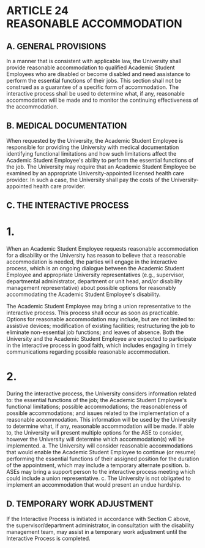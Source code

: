 # ARTICLE 24 <br> REASONABLE ACCOMMODATION 

## A. GENERAL PROVISIONS

In a manner that is consistent with applicable law, the University shall provide reasonable accommodation to qualified Academic Student Employees who are disabled or become disabled and need assistance to perform the essential functions of their jobs. This section shall not be construed as a guarantee of a specific form of accommodation. The interactive process shall be used to determine what, if any, reasonable accommodation will be made and to monitor the continuing effectiveness of the accommodation.

## B. MEDICAL DOCUMENTATION

When requested by the University, the Academic Student Employee is responsible for providing the University with medical documentation identifying functional limitations and how such limitations affect the Academic Student Employee's ability to perform the essential functions of the job. The University may require that an Academic Student Employee be examined by an appropriate University-appointed licensed health care provider. In such a case, the University shall pay the costs of the University-appointed health care provider.

## C. THE INTERACTIVE PROCESS

# 1.  
When an Academic Student Employee requests reasonable accommodation for a disability or the University has reason to believe that a reasonable accommodation is needed, the parties will engage in the interactive process, which is an ongoing dialogue between the Academic Student Employee and appropriate University representatives (e.g., supervisor, departmental administrator, department or unit head, and/or disability management representative) about possible options for reasonably accommodating the Academic Student Employee's disability.

The Academic Student Employee may bring a union representative to the interactive process. This process shall occur as soon as practicable. Options for reasonable accommodation may include, but are not limited to: assistive devices; modification of existing facilities; restructuring the job to eliminate non-essential job functions; and leaves of absence. Both the University and the Academic Student Employee are expected to participate in the interactive process in good faith, which includes engaging in timely communications regarding possible reasonable accommodation.
# 2.  
During the interactive process, the University considers information related to: the essential functions of the job; the Academic Student Employee's functional limitations; possible accommodations; the reasonableness of possible accommodations; and issues related to the implementation of a reasonable accommodation. This information will be used by the University to determine what, if any, reasonable accommodation will be made. If able to, the University will present multiple options for the ASE to consider, however the University will determine which accommodation(s) will be implemented.
a. The University will consider reasonable accommodations that would enable the Academic Student Employee to continue (or resume) performing the essential functions of their assigned position for the duration of the appointment, which may include a temporary alternate position.
b. ASEs may bring a support person to the interactive process meeting which could include a union representative.
c. The University is not obligated to implement an accommodation that would present an undue hardship.

## D. TEMPORARY WORK ADJUSTMENT

If the Interactive Process is initiated in accordance with Section C above, the supervisor/department administrator, in consultation with the disability management team, may assist in a temporary work adjustment until the Interactive Process is completed.

